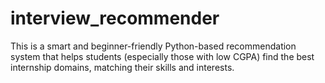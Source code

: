 # interview_recommender
This is a smart and beginner-friendly Python-based recommendation system that helps students (especially those with low CGPA) find the best internship domains, matching their skills and interests.
